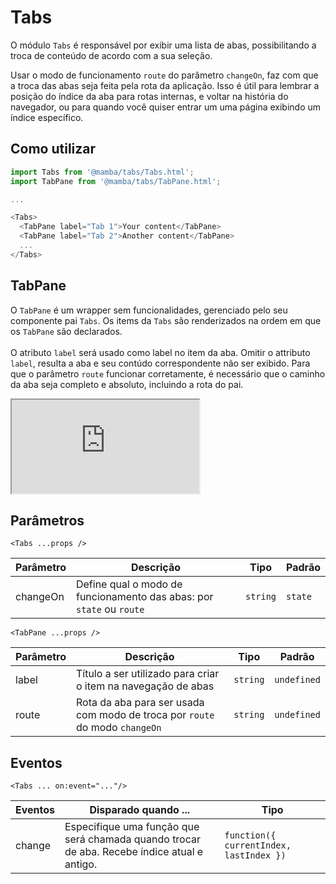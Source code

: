 # Tabs

O módulo `Tabs` é responsável por exibir uma lista de abas, possibilitando a troca de conteúdo de acordo com a sua seleção.

Usar o modo de funcionamento `route` do parâmetro `changeOn`, faz com que a troca das abas seja feita pela rota da aplicação. Isso é útil para lembrar a posição do índice da aba para rotas internas, e voltar na história do navegador, ou para quando você quiser entrar um uma página exibindo um índice específico.

## Como utilizar

```js
import Tabs from '@mamba/tabs/Tabs.html';
import TabPane from '@mamba/tabs/TabPane.html';

...

<Tabs>
  <TabPane label="Tab 1">Your content</TabPane>
  <TabPane label="Tab 2">Another content</TabPane>
  ...
</Tabs>
```

## TabPane

O `TabPane` é um wrapper sem funcionalidades, gerenciado pelo seu componente pai `Tabs`. Os items da `Tabs` são renderizados na ordem em que os `TabPane` são declarados.
<br/><br/>
O atributo `label` será usado como label no item da aba.
Omitir o attributo `label`, resulta a aba e seu contúdo correspondente não ser exibido.
Para que o parâmetro `route` funcionar corretamente, é necessário que o caminho da aba seja completo e absoluto, incluindo a rota do pai.

<!-- @example ./example/Example.html -->
<div class="iframe-wrapper">
  <iframe src="https://bundlebrowser.mambaweb.now.sh/#!/tabs"></iframe>
</div>

## Parâmetros

`<Tabs ...props />`

| Parâmetro | Descrição                                                            | Tipo     | Padrão  |
| --------- | -------------------------------------------------------------------- | -------- | ------- |
| changeOn  | Define qual o modo de funcionamento das abas: por `state` ou `route` | `string` | `state` |

`<TabPane ...props />`

| Parâmetro | Descrição                                                                   | Tipo     | Padrão      |
| --------- | --------------------------------------------------------------------------- | -------- | ----------- |
| label     | Título a ser utilizado para criar o item na navegação de abas               | `string` | `undefined` |
| route     | Rota da aba para ser usada com modo de troca por `route` do modo `changeOn` | `string` | `undefined` |

## Eventos

`<Tabs ... on:event="..."/>`

| Eventos | Disparado quando ...                                                                        | Tipo                                    |
| ------- | ------------------------------------------------------------------------------------------- | --------------------------------------- |
| change  | Especifique uma função que será chamada quando trocar de aba. Recebe índice atual e antigo. | `function({ currentIndex, lastIndex })` |
